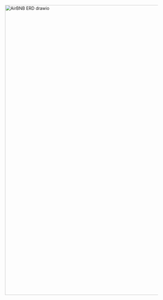 
<img width="1079" height="951" alt="AirBNB ERD drawio" src="https://github.com/user-attachments/assets/efe484d7-ccf1-41b9-966d-3f618eca0d54" />
